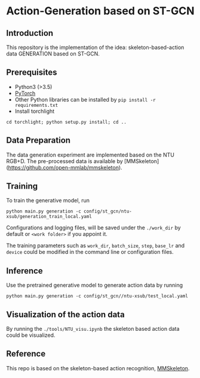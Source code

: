 # Action-Generation based on ST-GCN

## Introduction
This repository is the implementation of the idea:
skeleton-based-action data GENERATION based on ST-GCN.

## Prerequisites
- Python3 (>3.5)
- [PyTorch](http://pytorch.org/)
- Other Python libraries can be installed by `pip install -r requirements.txt`
- Install torchlight
```shell
cd torchlight; python setup.py install; cd ..
```

## Data Preparation
The data generation experiment are implemented based on the NTU RGB+D.
The pre-processed data is available by [MMSkeleton] (https://github.com/open-mmlab/mmskeleton).

## Training
To train the generative model, run

```
python main.py generation -c config/st_gcn/ntu-xsub/generation_train_local.yaml
```

Configurations and logging files, will be saved under the `./work_dir` by default or `<work folder>` if you appoint it.

The training parameters such as ```work_dir```, ```batch_size```, ```step```, ```base_lr``` and ```device``` could be modified in the command line or configuration files.

## Inference
Use the pretrained generative model to generate action data by running

```
python main.py generation -c config/st_gcn//ntu-xsub/test_local.yaml
```

## Visualization of the action data

By running the `./tools/NTU_visu.ipynb` the skeleton based action data could be visualized.

## Reference
This repo is based on the skeleton-based action recognition, [MMSkeleton](https://github.com/open-mmlab/mmskeleton).